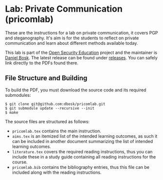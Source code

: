 Lab: Private Communication (pricomlab)
===============================================================================

These are the instructions for a lab on private communication, it covers PGP 
and steganography.  It's aim is for the students to reflect on private 
communication and learn about different methods available today.

This lab is part of the [Open Security Education][OpenSecEd] project and the 
maintainer is [Daniel Bosk][dbosk].  The latest release can be found under 
[releases][Releases].  You can safely link directly to the PDFs found there.

[OpenSecEd]: https://github.com/OpenSecEd/
[dbosk]: https://github.com/dbosk/
[Releases]: https://github.com/dbosk/pricomlab/releases


File Structure and Building
-------------------------------------------------------------------------------

To build the PDF, you must download the source code and its required 
submodules:

```shell
$ git clone git@github.com:dbosk/pricomlab.git
$ git submodule update --recursive --init
$ make
```

The source files are structured as follows:

- `pricomlab.tex` contains the main instruction.
- `aims.tex` is an itemized list of the intended learning outcomes, as such it 
  can be included in another document summarizing the list of intended learning 
  outcomes.
- `literature.tex` covers the required reading instructions, thus you can 
  include these in a study guide containing all reading instructions for the 
  course.
- `pricomlab.bib` contains the bibliography entries, thus this file can be 
  included along with the reading instructions.


